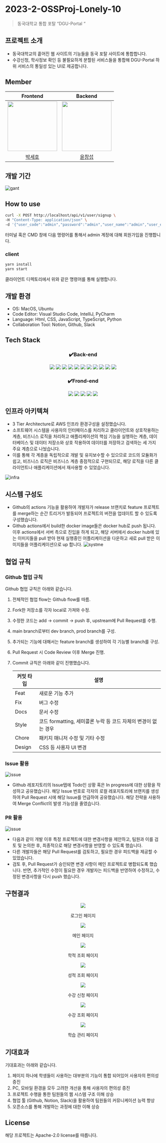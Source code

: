 # 2023-2-OSSProj-Lonely-10

> 동국대학교 통합 포탈 “DGU-Portal “

## 프로젝트 소개

- 동국대학교의 흩어진 웹 사이트의 기능들을 동국 포탈 사이트에 통합합니다.
- 수강신청, 학사정보 확인 등 불필요하게 분할된 서비스들을 통합해 DGU-Portal 하위 서비스의 통일성 있는 UI로 제공합니다.

## Member

<div align=center>

|                                   Frontend                                   |                                    Backend                                    |
| :--------------------------------------------------------------------------: | :---------------------------------------------------------------------------: |
| <img src="https://avatars.githubusercontent.com/u/34148750?v=4" width="160"> | <img src="https://avatars.githubusercontent.com/u/100412714?v=4" width="160"> |
|                     [박세호](https://github.com/sayyyho)                     |                     [윤창섭](https://github.com/kurtyoon)                     |

</div>

## 개발 기간

![gant](./document/image/gant.png)

## How to use

```sh
curl -X POST http://localhost/api/v1/user/signup \
-H "Content-Type: application/json" \
-d '{"user_code":"admin","password":"admin","user_name":"admin","user_email":"admin","department":"admin","semester":1,"major":"admin","phone_number":"010-1234-5678"}'
```

터미널 혹은 CMD 창에 다음 명령어를 통해서 admin 계정에 대해 회원가입을 진행합니다.

### client

```bash
yarn install
yarn start
```

클라이언트 디렉토리에서 위와 같은 명령어를 통해 실행합니다.

## 개발 환경

- OS: MacOS, Ubuntu
- Code Editor: Visual Studio Code, IntelliJ, PyCharm
- Language: Html, CSS, JavaScript, TypeScript, Python
- Collaboration Tool: Notion, Github, Slack
  <br>

## Tech Stack

<div align=center>

### ✔️Back-end

<img src="https://img.shields.io/badge/ubuntu-E95420?style=for-the-badge&logo=ubuntu&logoColor=white">
<img src="https://img.shields.io/badge/python-3776AB?style=for-the-badge&logo=python&logoColor=white">
<img src="https://img.shields.io/badge/java-007396?style=for-the-badge&logo=OpenJDK&logoColor=white">
<img src="https://img.shields.io/badge/Spring-6DB33F?style=for-the-badge&logo=Spring&logoColor=white">
<img src="https://img.shields.io/badge/spring%20boot-6DB33F?style=for-the-badge&logo=springboot&logoColor=white">
<img src="https://img.shields.io/badge/spring%20security-6DB33F?style=for-the-badge&logo=SPRING%20SECURITY&logoColor=white">
<img src="https://img.shields.io/badge/mysql-4479A1?style=for-the-badge&logo=mysql&logoColor=white">
<img src="https://img.shields.io/badge/amazon%20aws-232F3E?style=for-the-badge&logo=amazonaws&logoColor=white">
<img src="https://img.shields.io/badge/terraform-844FBA?style=for-the-badge&logo=terraform&logoColor=white">
<img src="https://img.shields.io/badge/GitHub Actions-2088FF?style=for-the-badge&logo=GitHub Actions&logoColor=white">
<img src="https://img.shields.io/badge/docker-2496ED?style=for-the-badge&logo=docker&logoColor=white">

### ✔️Frond-end

  <img src="https://img.shields.io/badge/html5-E34F26?style=for-the-badge&logo=html5&logoColor=white">
  <img src="https://img.shields.io/badge/css3-1572B6?style=for-the-badge&logo=css3&logoColor=white">
     <img src="https://img.shields.io/badge/javascript-F7DF1E?style=for-the-badge&logo=javascript&logoColor=black">
 <img src="https://img.shields.io/badge/TypeScript-007ACC?style=for-the-badge&logo=typescript&logoColor=white">
  <img src="https://img.shields.io/badge/Next.js-000000?style=for-the-badge&logo=Next.js&logoColor=white">

</div>

## 인프라 아키텍쳐

- 3 Tier Architecture로 AWS 인프라 환경구성을 설정했습니다.
- 소프트웨어 시스템을 사용자의 인터페이스를 처리하고 클라이언트와 상호작용하는 계층, 비즈니스 로직을 처리하고 애플리케이션의 핵심 기능을 실행하는 계층, 데이터베이스 및 데이터 저장소와 상호 작용하여 데이터를 저장하고 검색하는 세 가지 주요 계층으로 나눴습니다.
- 이를 통해 각 계층을 독립적으로 개발 및 유지보수할 수 있으므로 코드의 모듈화가 쉽고, 비즈니스 로직은 비즈니스 계층 중점적으로 구현되므로, 해당 로직을 다른 클라이언트나 애플리케이션에서 재사용할 수 있었습니다.

![infra](./document/image/infra.png)

## 시스템 구성도

- Github의 actions 기능을 활용하여 개발자가 release 브랜치로 feature 프로젝트를 merge하는 순간 트리거가 발동되어 프로젝트의 버전을 업데이트 할 수 있도록 구성했습니다.
- Github actions에서 build한 docker image들은 docker hub로 push 됩니다. 이후 actions에서 서버 측으로 진입을 하게 되고, 해당 서버에서 docker hub에 있는 이미지들을 pull 받아 현재 실행중인 어플리케이션을 다운하고 새로 pull 받은 이미지들을 어플리케이션으로 up 합니다.
  ![systme](./document/image/system.png)

## 협업 규칙

### Github 협업 규칙

Github 협업 규칙은 아래와 같습니다.

1. 전체적인 협업 flow는 Github flow를 따름.
2. Fork한 저장소를 각자 local로 가져와 수정.
3. 수정한 코드는 add -> commit -> push 후, upstream에 Pull Request를 수행.
4. main branch로부터 dev branch, prod branch를 구성.
5. 추가되는 기능에 대해서는 feature branch를 생성하여 각 기능별 branch를 구성.
6. Pull Request 시 Code Review 이후 Merge 진행.
7. Commit 규칙은 아래와 같이 진행했습니다.

   | 커밋 타입 | 설명                                                           |
   | --------- | -------------------------------------------------------------- |
   | Feat      | 새로운 기능 추가                                               |
   | Fix       | 버그 수정                                                      |
   | Docs      | 문서 수정                                                      |
   | Style     | 코드 formatting, 세미콜론 누락 등 코드 자체의 변경이 없는 경우 |
   | Chore     | 패키지 매니저 수정 및 기타 수정                                |
   | Design    | CSS 등 사용자 UI 변경                                          |

### Issue 활용

![issue](./document/image/issue.png)

- Github 레포지토리의 Issue탭에 Todo인 상황 혹은 In progress에 대한 상황을 작성하고 공유했습니다. 해당 Issue 번호로 각자의 로컬 레포지토리에 브랜치를 생성하여 Pull Request 시에 해당 Issue를 언급하여 공유했습니다. 해당 전략을 사용하여 Merge Conflict의 발생 가능성을 줄였습니다.

### PR 활용

![issue](./document/image/PR.png)

- 다음과 같이 개발 이후 특정 프로젝트에 대한 변경사항을 제안하고, 팀원과 이를 검토 및 논의한 후, 최종적으로 해당 변경사항을 반영할 수 있도록 했습니다.
- 다른 개발자들은 해당 Pull Request를 검토하고, 필요한 경우 피드백을 제공할 수 있었습니다.
- 검토 후, Pull Request가 승인되면 변경 사항이 메인 프로젝트로 병합되도록 했습니다. 반면, 추가적인 수정이 필요한 경우 개발자는 피드백을 반영하여 수정하고, 수정된 변경사항을 다시 push 했습니다.

## 구현결과

<div align=center>
<img src="./document/image/login.png">
<p>로그인 페이지</p>
<img src="./document/image/main.png">
<p>메인 페이지</p>
<img src="./document/image/info.png">
<p>학적 조회 페이지</p>
<img src="./document/image/grade.png">
<p>성적 조회 페이지</p>
<img src="./document/image/enroll.png">
<p>수강 신청 페이지</p>
<img src="./document/image/confirm.png">
<p>수강 조회 페이지</p>
<img src="./document/image/course.png">
<p>학습 관리 페이지</p>
</div>

## 기대효과

기대효과는 아래와 같습니다.

1. 페이지 하나에 학생들이 사용하는 대부분의 기능이 통합 되어있어 사용자의 편의성 증진
2. PC, 모바일 환경을 모두 고려한 개선을 통해 사용자의 편의성 증진
3. 프로젝트 수행을 통한 팀원들의 웹 시스템 구조 이해 상승
4. 협업 툴 (Github, Notion, Slack)을 활용하여 팀원들의 커뮤니케이션 능력 향상
5. 오픈소스를 통해 개발하는 과정에 대한 이해 상승

## License

해당 프로젝트는 Apache-2.0 license를 따릅니다.
